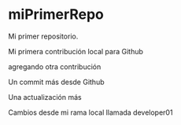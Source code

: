 # miPrimerRepo
Mi primer repositorio.

Mi primera contribución local para Github

agregando otra contribución

Un commit más desde Github

Una actualización más

Cambios desde mi rama local llamada developer01